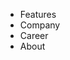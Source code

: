 <!DOCTYPE html>
<html lang="en">
<head>
    <meta charset="UTF-8">
    <meta name="viewport" content="width=device-width, initial-scale=1.0">
    <link rel="stylesheet" href="style.css">
    <title>Document</title>
</head>
<body>
    <div class="background">
        <img class="snap" src="./logo.png" alt="">
        <div class="head">
        <ul>
            <li>Features</li>
            <li>Company</li>
            <li>Career</li>
            <li>About</li>
        </ul>
        </div>
    </div>
</body>
</html>
